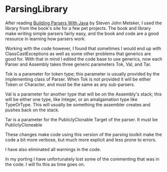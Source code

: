 # ParsingLibrary
After reading [Building Parsers With Java](http://xp123.com/oozinoz/bpwj.htm) by Steven John Metsker, I used the library from the book's site for a few pet projects.  The book and library make writing simple parsers fairly easy, and the book and code are a good resource in learning how parsers work.  

Working with the code however, I found that sometimes I would end up with ClassCastExceptions as well as some other problems that generics are good for.  With that in mind I edited the code base to use generics, now each Parser and Assembly takes three generic parameters Tok, Val, and Tar.  

Tok is a parameter for token type; this parameter is usually provided by the implementing class of Parser. When Tok is not provided it will be either Token or Character, and must be the same as any sub-parsers.  

Val is a parameter for another type that will be on the Assembly's stack; this will be either one type, like Integer, or an amalgamation type like TypeOrType. This will usually be something the assembler creates and pushes back on the stack.

Tar is a parameter for the PubliclyClonable Target of the parser.  It must be PubliclyCloneable<Tar>

These changes make code using this version of the parsing toolkit make the code a bit more verbose, but much more explicit and  less prone to errors. 

I have also eliminated all warnings in the code.

In my porting I have unfortunately lost some of the commenting that was in the code.  I will fix this as time goes on. 




